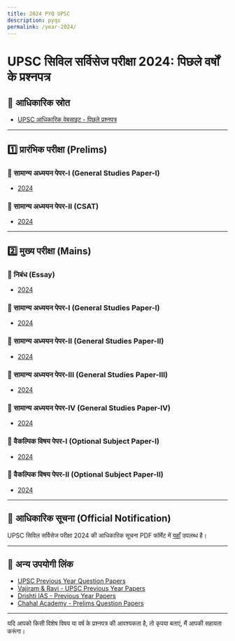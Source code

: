 ```yaml
---
title: 2024 PYQ UPSC
description: pyqs
permalink: /year-2024/
---
```


# UPSC सिविल सर्विसेज परीक्षा 2024: पिछले वर्षों के प्रश्नपत्र

## 📌 आधिकारिक स्रोत
- [UPSC आधिकारिक वेबसाइट - पिछले प्रश्नपत्र](https://upsc.gov.in/examinations/previous-question-papers)

---

## 1️⃣ प्रारंभिक परीक्षा (Prelims)

### 📄 सामान्य अध्ययन पेपर-I (General Studies Paper-I)
- [2024](https://upsc.gov.in/sites/default/files/QP-CSP-24-GENERAL-STUDIES-PAPER-I-180624.pdf)

### 📄 सामान्य अध्ययन पेपर-II (CSAT)
- [2024](https://upsc.gov.in/sites/default/files/QP-CSP-24-GENERAL-STUDIES-PAPER-II-180624.pdf)

---

## 2️⃣ मुख्य परीक्षा (Mains)

### 📄 निबंध (Essay)
- [2024](https://upsc.gov.in/sites/default/files/QP_CSM_2024_Essay_03102024.pdf)

### 📄 सामान्य अध्ययन पेपर-I (General Studies Paper-I)
- [2024](https://upsc.gov.in/sites/default/files/QP_CSM_2024_GenStud_I_03102024.pdf)

### 📄 सामान्य अध्ययन पेपर-II (General Studies Paper-II)
- [2024](https://upsc.gov.in/sites/default/files/QP_CSM_2024_GenStud_II_03102024.pdf)

### 📄 सामान्य अध्ययन पेपर-III (General Studies Paper-III)
- [2024](https://upsc.gov.in/sites/default/files/QP_CSM_2024_GenStud_III_03102024.pdf)

### 📄 सामान्य अध्ययन पेपर-IV (General Studies Paper-IV)
- [2024](https://upsc.gov.in/sites/default/files/QP_CSM_2024_GenStud_IV_03102024.pdf)

### 📄 वैकल्पिक विषय पेपर-I (Optional Subject Paper-I)
- [2024](https://upsc.gov.in/sites/default/files/QP_CSM_2024_Optional_I_03102024.pdf)

### 📄 वैकल्पिक विषय पेपर-II (Optional Subject Paper-II)
- [2024](https://upsc.gov.in/sites/default/files/QP_CSM_2024_Optional_II_03102024.pdf)

---

## 📌 आधिकारिक सूचना (Official Notification)
UPSC सिविल सर्विसेज परीक्षा 2024 की आधिकारिक सूचना PDF फॉर्मेट में [यहाँ](https://upsc.gov.in/sites/default/files/Notif-CSP-2024-Engl-220125.pdf) उपलब्ध है।

---

## 📌 अन्य उपयोगी लिंक
- [UPSC Previous Year Question Papers](https://upsc.gov.in/examinations/previous-question-papers)
- [Vajiram & Ravi - UPSC Previous Year Papers](https://vajiramandravi.com/upsc-previous-papers/)
- [Drishti IAS - Previous Year Papers](https://www.drishtiias.com/free-downloads/download-previous-year-papers)
- [Chahal Academy - Prelims Question Papers](https://chahalacademy.com/upsc-cse-prelims-question-papers-pyq)

---

यदि आपको किसी विशेष विषय या वर्ष के प्रश्नपत्र की आवश्यकता है, तो कृपया बताएं, मैं आपकी सहायता करूंगा।
